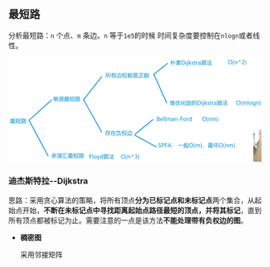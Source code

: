 ## 最短路

分析最短路：`n` 个点、`m` 条边。`n` 等于`1e5`的时候  时间复杂度要控制在`nlogn`或者线性。

<img src="typora文档图片/image-20221028190237735.png" alt="image-20221028190237735" style="zoom:50%;" />

### 迪杰斯特拉--Dijkstra

思路：采用贪心算法的策略，将所有顶点**分为已标记点和未标记点**两个集合，从起始点开始，**不断在未标记点中寻找距离起始点路径最短的顶点，并将其标记**，直到所有顶点都被标记为止。需要注意的一点是该方法**不能处理带有负权边的图**。

- **稠密图**

    采用邻接矩阵